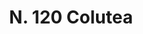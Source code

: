 ---
title: "N. 120 Colutea"
permalink: "/edition/plant120/"
plant-name: "N. 120"
plant-number: "120"
plant-xml: "/assets/xml/plant120.xml"
plant-img1: "/assets/img/plant120_verso.jpg"
plant-img2: "/assets/img/plant120.jpg"
plant-title: "N. 120 Colutea"
plant-wfo-link: ""
plant-kew-link: ""
plant-taxon-content: "Colutea arborescens L."
layout: single-xml
---